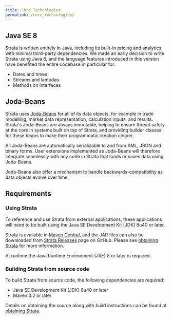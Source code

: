 ```yaml
---
title: Core Technologies
permalink: /core_technologies/
---
```


## Java SE 8

Strata is written entirely in Java, including its built-in pricing and analytics, with minimal third-party dependencies.
We made an early decision to write Strata using Java 8, and the language features introduced in this version
have benefited the entire codebase in particular for:

* Dates and times
* Streams and lambdas
* Methods on interfaces

## Joda-Beans

Strata uses [Joda-Beans](http://www.joda.org/joda-beans) for all of its data objects, for example in trade modelling,
market data representation, calculation inputs, and results. Strata's Joda-Beans are always immutable,
helping to ensure thread safety at the core in systems built on top of Strata, and providing builder classes
for these beans to make their programmatic creation clearer.

All Joda-Beans are automatically serializable to and from XML, JSON and binary forms.
User extensions implemented as Joda-Beans will therefore integrate seamlessly with any code in Strata
that loads or saves data using Joda-Beans.

Joda-Beans also offer a mechanism to handle backwards-compatibility as data objects evolve over time.

## Requirements

### Using Strata

To reference and use Strata from external applications, these applications will need to be built using the
Java SE Development Kit (JDK) 8u40 or later.

Strata is available in [Maven Central](http://search.maven.org/#search%7Cga%7C1%7Cg%3A%22com.opengamma.strata%22),
and the JAR files can also be downloaded from [Strata Releases](https://github.com/OpenGamma/Strata/releases) page on GitHub.
Please see [obtaining Strata]({{site.baseurl}}/obtaining_strata) for more information.

At runtime the Java Runtime Environment (JRE) 8 or later is required.

### Building Strata from source code

To build Strata from source code, the following dependencies are required:

* Java SE Development Kit (JDK) 8u40 or later
* Maven 3.2 or later

Details on obtaining the source along with build instructions can be found at
[obtaining Strata]({{site.baseurl}}/obtaining_strata).
